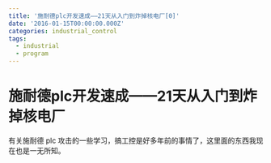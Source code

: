 ```yaml
---
title: '施耐德plc开发速成——21天从入门到炸掉核电厂[0]'
date: '2016-01-15T00:00:00.000Z'
categories: industrial_control
tags:
  - industrial
  - program
---
```


# 施耐德plc开发速成——21天从入门到炸掉核电厂

有关施耐德 plc 攻击的一些学习，搞工控是好多年前的事情了，这里面的东西我现在也是一无所知。

